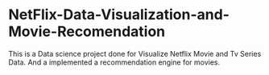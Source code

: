 # NetFlix-Data-Visualization-and-Movie-Recomendation
This is a Data science project done for Visualize Netflix Movie and Tv Series Data. And a implemented a recommendation engine  for movies.
